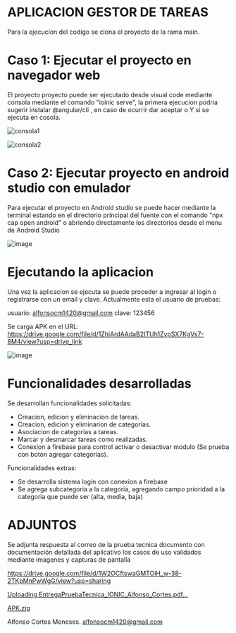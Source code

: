 # APLICACION GESTOR DE TAREAS




Para la ejecucion del codigo  se  clona el proyecto de la rama main.

# Caso 1:  Ejecutar el proyecto en navegador web 

El proyecto proyecto puede ser ejecutado desde visual code mediante consola mediante el comando "ioinic serve", la primera ejecucion podria sugerir instalar @angular/cli , en caso de ocurrir dar aceptar o Y si se ejecuta en cosola.


![consola1](https://github.com/user-attachments/assets/abaf0d6d-9830-43b7-acb4-50363752625e)


![consola2](https://github.com/user-attachments/assets/8050fc2e-ef14-4fc0-9a25-4cc83b97022f)


# Caso 2: Ejecutar proyecto en android studio con emulador 

Para ejecutar el proyecto en Android studio se puede hacer mediante la terminal estando en el directorio  principal del fuente con el comando 
"npx cap open android"  o abriendo directamente los directorios desde el menu de Android Studio 

![image](https://github.com/user-attachments/assets/c748b48d-187f-4ed0-a916-c5612257eab7)

# Ejecutando la aplicacion 

Una vez la aplicacion se ejecuta se puede proceder a ingresar al login o registrarse con un email y clave.
Actualmente esta el usuario de pruebas:

usuario: alfonsocm1420@gmail.com
clave: 123456


Se carga APK en el URL: https://drive.google.com/file/d/1ZhjArdAAdaB2ITUh1ZypSX7KgVs7-8M4/view?usp=drive_link



![image](https://github.com/user-attachments/assets/5ab52ecc-fed0-4af5-9938-c4cb8d6dd0f6)


# Funcionalidades desarrolladas 

Se desarrollan funcionalidades solicitadas: 

* Creacion, edicion y eliminacion de tareas.
* Creacion, edicion y eliminarion de categorias.
* Asociacion de categorias a tareas.
* Marcar y desmarcar tareas como realizadas.
* Conexion a firebase para control activar o desactivar modulo (Se prueba con boton agregar categorias).

Funcionalidades extras: 
*  Se desarrolla sistema login con conexion a firebase
*  Se agrega subcategoria a la categoria, agregando campo  prioridad a la categoria que puede ser (alta, media, baja)



# ADJUNTOS

Se adjunta respuesta al correo de la prueba tecnica documento con documentación detallada del aplicativo los casos de uso validados mediante imagenes y capturas de pantalla 

https://drive.google.com/file/d/1W2OCftswaGMTOiH_w-38-2TKpMnPwWgG/view?usp=sharing



[Uploading EntregaPruebaTecnica_IONIC_Alfonso_Cortes.pdf…]()

[APK.zip](https://github.com/user-attachments/files/18017914/APK.zip)



Alfonso Cortes Meneses. 
alfonsocm1420@gmail.com









